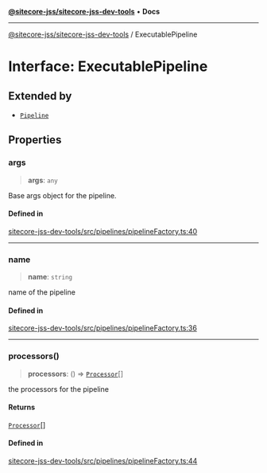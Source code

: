 [**@sitecore-jss/sitecore-jss-dev-tools**](../README.md) • **Docs**

***

[@sitecore-jss/sitecore-jss-dev-tools](../README.md) / ExecutablePipeline

# Interface: ExecutablePipeline

## Extended by

- [`Pipeline`](Pipeline.md)

## Properties

### args

> **args**: `any`

Base args object for the pipeline.

#### Defined in

[sitecore-jss-dev-tools/src/pipelines/pipelineFactory.ts:40](https://github.com/Sitecore/jss/blob/ae0d0d6db6f1c053f20f849b7fb170d97fae8446/packages/sitecore-jss-dev-tools/src/pipelines/pipelineFactory.ts#L40)

***

### name

> **name**: `string`

name of the pipeline

#### Defined in

[sitecore-jss-dev-tools/src/pipelines/pipelineFactory.ts:36](https://github.com/Sitecore/jss/blob/ae0d0d6db6f1c053f20f849b7fb170d97fae8446/packages/sitecore-jss-dev-tools/src/pipelines/pipelineFactory.ts#L36)

***

### processors()

> **processors**: () => [`Processor`](Processor.md)[]

the processors for the pipeline

#### Returns

[`Processor`](Processor.md)[]

#### Defined in

[sitecore-jss-dev-tools/src/pipelines/pipelineFactory.ts:44](https://github.com/Sitecore/jss/blob/ae0d0d6db6f1c053f20f849b7fb170d97fae8446/packages/sitecore-jss-dev-tools/src/pipelines/pipelineFactory.ts#L44)
